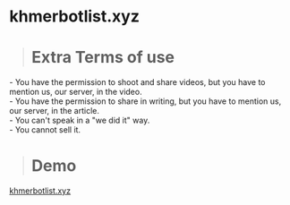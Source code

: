 # khmerbotlist.xyz

> # Extra Terms of use
<a>- You have the permission to shoot and share videos, but you have to mention us, our server, in the video.</a><br>
<a>- You have the permission to share in writing, but you have to mention us, our server, in the article.</a><br>
<a>- You can't speak in a "we did it" way.</a><br>
<a>- You cannot sell it.</a>

> # Demo
<a href="https://khmerbotlist.xyz">khmerbotlist.xyz</a>

